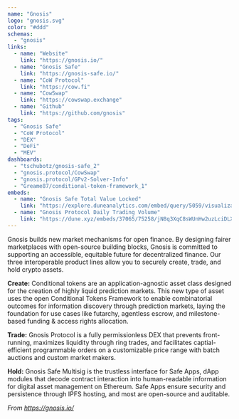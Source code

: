 ```yaml
---
name: "Gnosis"
logo: "gnosis.svg"
color: "#ddd"
schemas:
  - "gnosis"
links:
  - name: "Website"
    link: "https://gnosis.io/"
  - name: "Gnosis Safe"
    link: "https://gnosis-safe.io/"
  - name: "CoW Protocol"
    link: "https://cow.fi"
  - name: "CowSwap"
    link: "https://cowswap.exchange"
  - name: "Github"
    link: "https://github.com/gnosis"
tags:
  - "Gnosis Safe"
  - "CoW Protocol"
  - "DEX"
  - "DeFi"
  - "MEV"
dashboards:
  - "tschubotz/gnosis-safe_2"
  - "gnosis.protocol/CowSwap"
  - "gnosis.protocol/GPv2-Solver-Info"
  - "Greame87/conditional-token-framework_1"
embeds:
  - name: "Gnosis Safe Total Value Locked"
    link: "https://explore.duneanalytics.com/embed/query/5059/visualization/9969?api_key=d4YzPKwiyQGjBfvHMu9QlA23a4ZdlGBTz7Et01nw"
  - name: "Gnosis Protocol Daily Trading Volume"
    link: "https://dune.xyz/embeds/37065/75258/jN8q3XqC8sWUnHw2uzLciDLXNPmv0I4IDYcJA5W3"
---
```


Gnosis builds new market mechanisms for open finance. By designing fairer marketplaces with open-source building blocks, Gnosis is committed to supporting an accessible, equitable future for decentralized finance. Our three interoperable product lines allow you to securely create, trade, and hold crypto assets.

**Create:** Conditional tokens are an application-agnostic asset class designed for the creation of highly liquid prediction markets. This new type of asset uses the open Conditional Tokens Framework to enable combinatorial outcomes for information discovery through prediction markets, laying the foundation for use cases like futarchy, agentless escrow, and milestone-based funding & access rights allocation.

**Trade:** Gnosis Protocol is a fully permissionless DEX that prevents front-running, maximizes liquidity through ring trades, and facilitates captial-efficient programmable orders on a customizable price range with batch auctions and custom market makers.

**Hold:** Gnosis Safe Multisig is the trustless interface for Safe Apps, dApp modules that decode contract interaction into human-readable information for digital asset management on Ethereum. Safe Apps ensure security and persistence through IPFS hosting, and most are open-source and auditable.

*From https://gnosis.io/*

